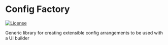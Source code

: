 # Config Factory

[![License](https://img.shields.io/badge/License-AGPL%20v3.0-blue.svg)](License.md)

Generic library for creating extensible config arrangements to be used with a UI builder